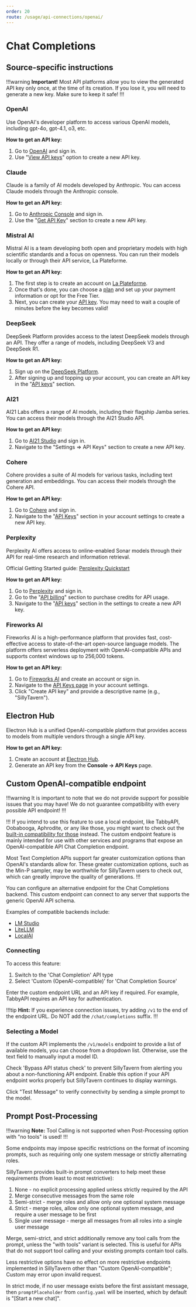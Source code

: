 ```yaml
---
order: 20
route: /usage/api-connections/openai/
---
```


# Chat Completions

## Source-specific instructions

!!!warning **Important!**
Most API platforms allow you to view the generated API key only once, at the time of its creation. If you lose it, you will need to generate a new key. Make sure to keep it safe!
!!!

### OpenAI

Use OpenAI's developer platform to access various OpenAI models, including gpt-4o, gpt-4.1, o3, etc.

**How to get an API key:**

1. Go to [OpenAI](https://platform.openai.com/) and sign in.
2. Use "[View API keys](https://platform.openai.com/account/api-keys)" option to create a new API key.

### Claude

Claude is a family of AI models developed by Anthropic. You can access Claude models through the Anthropic console.

**How to get an API key:**

1. Go to [Anthropic Console](https://console.anthropic.com/) and sign in.
2. Use the "[Get API Key](https://console.anthropic.com/settings/keys)" section to create a new API key.

### Mistral AI

Mistral AI is a team developing both open and proprietary models with high scientific standards and a focus on openness. You can run their models locally or through their API service, La Plateforme.

**How to get an API key:**

1. The first step is to create an account on [La Plateforme](https://console.mistral.ai/).
2. Once that's done, you can choose a [plan](https://console.mistral.ai/billing/plans) and set up your payment information or opt for the Free Tier.
3. Next, you can create your [API key](https://console.mistral.ai/api-keys/). You may need to wait a couple of minutes before the key becomes valid!

### DeepSeek

DeepSeek Platform provides access to the latest DeepSeek models through an API. They offer a range of models, including DeepSeek V3 and DeepSeek R1.

**How to get an API key:**

1. Sign up on the [DeepSeek Platform](https://platform.deepseek.com/).
2. After signing up and topping up your account, you can create an API key in the "[API keys](https://platform.deepseek.com/api_keys)" section.

### AI21

AI21 Labs offers a range of AI models, including their flagship Jamba series. You can access their models through the AI21 Studio API.

**How to get an API key:**

1. Go to [AI21 Studio](https://studio.ai21.com/) and sign in.
2. Navigate to the "Settings => API Keys" section to create a new API key.

### Cohere

Cohere provides a suite of AI models for various tasks, including text generation and embeddings. You can access their models through the Cohere API.

**How to get an API key:**

1. Go to [Cohere](https://cohere.com/) and sign in.
2. Navigate to the "[API Keys](https://dashboard.cohere.com/api-keys)" section in your account settings to create a new API key.

### Perplexity

Perplexity AI offers access to online-enabled Sonar models through their API for real-time research and information retrieval.

Official Getting Started guide: [Perplexity Quickstart](https://docs.perplexity.ai/getting-started/quickstart)

**How to get an API key:**

1. Go to [Perplexity](https://perplexity.ai/) and sign in.
2. Go to the "[API billing](https://www.perplexity.ai/account/api/billing)" section to purchase credits for API usage.
3. Navigate to the "[API keys](https://www.perplexity.ai/account/api/keys)" section in the settings to create a new API key.

### Fireworks AI

Fireworks AI is a high-performance platform that provides fast, cost-effective access to state-of-the-art open-source language models. The platform offers serverless deployment with OpenAI-compatible APIs and supports context windows up to 256,000 tokens.

**How to get an API key:**

1. Go to [Fireworks AI](https://fireworks.ai/) and create an account or sign in.
2. Navigate to the [API Keys page](https://app.fireworks.ai/settings/users/api-keys) in your account settings.
3. Click "Create API key" and provide a descriptive name (e.g., "SillyTavern").

## Electron Hub

Electron Hub is a unified OpenAI-compatible platform that provides access to models from multiple vendors through a single API key.

**How to get an API key:**

1. Create an account at [Electron Hub](https://playground.electronhub.ai/console).
2. Generate an API key from the **Console → API Keys** page.

## Custom OpenAI-compatible endpoint

!!!warning
It is important to note that we do not provide support for possible issues that you may have!
We do not guarantee compatibility with every possible API endpoint!
!!!

!!!
If you intend to use this feature to use a local endpoint, like TabbyAPI, Oobabooga, Aphrodite, or any like those, you might want to check out the [built-in compatibility for those](/Usage/API_Connections/index.md) instead. The custom endpoint feature is mainly intended for use with other services and programs that expose an OpenAI-compatible API Chat Completion endpoint.

Most Text Completion APIs support far greater customization options than OpenAI's standards allow for. These greater customization options, such as the Min-P sampler, may be worthwhile for SillyTavern users to check out, which can greatly improve the quality of generations.
!!!

You can configure an alternative endpoint for the Chat Completions backend. This custom endpoint can connect to any server that supports the generic OpenAI API schema.

Examples of compatible backends include:

* [LM Studio](https://lmstudio.ai/)
* [LiteLLM](https://www.litellm.ai/)
* [LocalAI](https://localai.io/)

### Connecting

To access this feature:

1. Switch to the 'Chat Completion' API type
2. Select 'Custom (OpenAI-compatible)' for 'Chat Completion Source'

Enter the custom endpoint URL and an API key if required. For example, TabbyAPI requires an API key for authentication.

!!!tip
**Hint:** If you experience connection issues, try adding `/v1` to the end of the endpoint URL. Do NOT add the `/chat/completions` suffix.
!!!

### Selecting a Model

If the custom API implements the `/v1/models` endpoint to provide a list of available models, you can choose from a dropdown list. Otherwise, use the text field to manually input a model ID.

Check 'Bypass API status check' to prevent SillyTavern from alerting you about a non-functioning API endpoint. Enable this option if your API endpoint works properly but SillyTavern continues to display warnings.

Click "Test Message" to verify connectivity by sending a simple prompt to the model.

## Prompt Post-Processing

!!!warning
**Note:** Tool Calling is not supported when Post-Processing option with "no tools" is used!
!!!

Some endpoints may impose specific restrictions on the format of incoming prompts, such as requiring only one system message or strictly alternating roles.

SillyTavern provides built-in prompt converters to help meet these requirements (from least to most restrictive):

1. None - no explicit processing applied unless strictly required by the API
2. Merge consecutive messages from the same role
3. Semi-strict - merge roles and allow only one optional system message
4. Strict - merge roles, allow only one optional system message, and require a user message to be first
5. Single user message - merge all messages from all roles into a single user message

Merge, semi-strict, and strict additionally remove any tool calls from the prompt, unless the "with tools" variant is selected. This is useful for APIs that do not support tool calling and your existing prompts contain tool calls.

Less restrictive options have no effect on more restrictive endpoints implemented in SillyTavern other than "Custom OpenAI-compatible"; Custom may error upon invalid request.

In strict mode, if no user message exists before the first assistant message, then `promptPlaceholder` from `config.yaml` will be inserted, which by default is "\[Start a new chat]".
